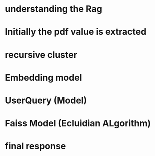 # understanding the Rag
# Initially the pdf value is extracted 
# recursive cluster
# Embedding model
# UserQuery (Model)
# Faiss Model (Ecluidian ALgorithm)
# final response